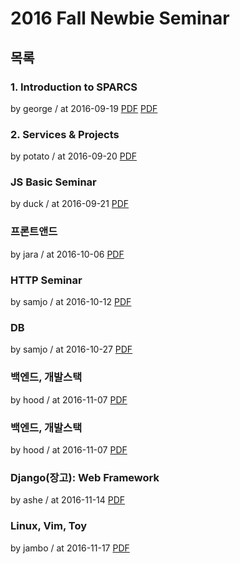 # 2016 Fall Newbie Seminar

## 목록

### 1. Introduction to SPARCS

by george / at 2016-09-19
[PDF](https://s3.ap-northeast-2.amazonaws.com/sparcs.home/seminars/george-20160919-0.pdf)
[PDF](https://s3.ap-northeast-2.amazonaws.com/sparcs.home/seminars/george-20160919-1.pptx)

### 2. Services & Projects

by potato / at 2016-09-20
[PDF](https://s3.ap-northeast-2.amazonaws.com/sparcs.home/seminars/potato-20160920-0.pdf)

### JS Basic Seminar

by duck / at 2016-09-21
[PDF](http://zeakd.github.io/seminar-js-1/index.html)

### 프론트앤드

by jara / at 2016-10-06
[PDF](https://s3.ap-northeast-2.amazonaws.com/sparcs.home/seminars/jara-20161006-0.pptm)

### HTTP Seminar

by samjo / at 2016-10-12
[PDF](https://s3.ap-northeast-2.amazonaws.com/sparcs.home/seminars/samjo-20161021-0.pdf)

### DB

by samjo / at 2016-10-27
[PDF](https://s3.ap-northeast-2.amazonaws.com/sparcs.home/seminars/samjo-20161114-0.pdf)

### 백엔드, 개발스택

by hood / at 2016-11-07
[PDF](https://s3.ap-northeast-2.amazonaws.com/sparcs.home/seminars/hood-20161116_1-0.pdf)

### 백엔드, 개발스택

by hood / at 2016-11-07
[PDF](https://s3.ap-northeast-2.amazonaws.com/sparcs.home/seminars/hood-20161116-0.pdf)

### Django(장고): Web Framework

by ashe / at 2016-11-14
[PDF](https://s3.ap-northeast-2.amazonaws.com/sparcs.home/seminars/ashe-20161114-0.pdf)

### Linux, Vim, Toy

by jambo / at 2016-11-17
[PDF](https://s3.ap-northeast-2.amazonaws.com/sparcs.home/seminars/jambo-20161117-0.pdf)
